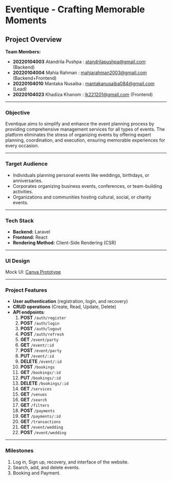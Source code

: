 # Eventique - Crafting Memorable Moments

## Project Overview

**Team Members:**
- **20220104003** Atandrila Pushpa : atandrilapushpa@gmail.com (Backend)
- **20220104004** Mahia Rahman : mahiarahman2003@gmail.com (Backend+Frontend)
- **20220104010** Mantaka Nusaiba : mantakanusaiba084@gmail.com (Lead)
- **20220104023** Khadiza Khanom : lk221201@gmail.com (Frontend)

---

### **Objective**
Eventique aims to simplify and enhance the event planning process by providing comprehensive management services for all types of events. The platform eliminates the stress of organizing events by offering expert planning, coordination, and execution, ensuring memorable experiences for every occasion.

---

### **Target Audience**
- Individuals planning personal events like weddings, birthdays, or anniversaries.
- Corporates organizing business events, conferences, or team-building activities.
- Organizations and communities hosting cultural, social, or charity events.

---

### **Tech Stack**
- **Backend:** Laravel  
- **Frontend:** React  
- **Rendering Method:** Client-Side Rendering (CSR)

---

### **UI Design**
Mock UI: [Canva Prototype](https://www.canva.com/design/DAGbJL0KL_c/kbu1brfey_30m9M182UfKA/view?mode=prototype)

---

### **Project Features**
- **User authentication** (registration, login, and recovery)
- **CRUD operations** (Create, Read, Update, Delete)
- **API endpoints**:
  1. **POST** `/auth/register`
  2. **POST** `/auth/login`
  3. **POST** `/auth/logout`
  4. **POST** `/auth/refresh`
  5. **GET** `/event/party`
  6. **GET** `/event/:id`
  7. **POST** `/event/party`
  8. **PUT** `/event/:id`
  9. **DELETE** `/event/:id`
  10. **POST** `/bookings`
  11. **GET** `/bookings/:id`
  12. **PUT** `/bookings/:id`
  13. **DELETE** `/bookings/:id`
  14. **GET** `/services`
  15. **GET** `/venues`
  16. **GET** `/search`
  17. **GET** `/filters`
  18. **POST** `/payments`
  19. **GET** `/payments/:id`
  20. **GET** `/transactions`
  21. **GET** `/event/wedding`
  22. **POST** `/event/wedding`

---

### **Milestones**
1. Log in, Sign up, recovery, and interface of the website.
2. Search, add, and delete events.
3. Booking and Payment.
